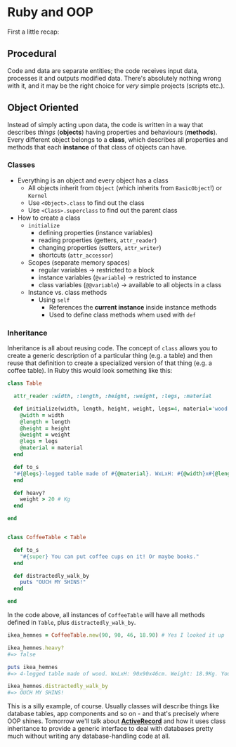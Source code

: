 # Ruby and OOP

First a little recap:

## Procedural
Code and data are separate entities; the code receives input data, processes it and outputs modified data. There's absolutely nothing wrong with it, and it may be the right choice for _very_ simple projects (scripts etc.).

## Object Oriented
Instead of simply acting upon data, the code is written in a way that describes _things_ (**objects**) having properties and behaviours (**methods**). Every different object belongs to a **class**, which describes all properties and methods that each **instance** of that class of objects can have.

### Classes

* Everything is an object and every object has a class
    - All objects inherit from `Object` (which inherits from `BasicObject`!) or `Kernel`
    - Use `<Object>.class` to find out the class
    - Use `<Class>.superclass` to find out the parent class
* How to create a class
    - `initialize`
        + defining properties (instance variables)
        + reading properties (getters, `attr_reader`)
        + changing properties (setters, `attr_writer`)
        + shortcuts (`attr_accessor`)
    - Scopes (separate memory spaces)
        + regular variables -> restricted to a block
        + instance variables (`@variable`) -> restricted to instance
        + class variables (`@@variable`) -> available to all objects in a class
    - Instance vs. class methods
        + Using `self`
            * References the **current instance** inside instance methods
            * Used to define class methods whem used with `def`

### Inheritance

Inheritance is all about reusing code. The concept of `class` allows you to create a generic description of a particular thing (e.g. a table) and then reuse that definition to create a specialized version of that thing (e.g. a coffee table). In Ruby this would look something like this:

```ruby
class Table

  attr_reader :width, :length, :height, :weight, :legs, :material

  def initialize(width, length, height, weight, legs=4, material='wood')
    @width = width
    @length = length
    @height = height
    @weight = weight
    @legs = legs
    @material = material
  end

  def to_s
  "#{@legs}-legged table made of #{@material}. WxLxH: #{@width}x#{@length}x#{@height}cm. Weight: #{@weight}Kg."
  end

  def heavy?
    weight > 20 # Kg
  end

end


class CoffeeTable < Table

  def to_s
    "#{super} You can put coffee cups on it! Or maybe books."
  end

  def distractedly_walk_by
    puts "OUCH MY SHINS!"
  end

end
```

In the code above, all instances of `CoffeeTable` will have all methods defined in `Table`, plus `distractedly_walk_by`.

```ruby
ikea_hemnes = CoffeeTable.new(90, 90, 46, 18.90) # Yes I looked it up

ikea_hemnes.heavy?
#=> false

puts ikea_hemnes
#=> 4-legged table made of wood. WxLxH: 90x90x46cm. Weight: 18.9Kg. You can put coffee cups on it! Or maybe books.

ikea_hemnes.distractedly_walk_by
#=> OUCH MY SHINS!
```

This is a silly example, of course. Usually classes will describe things like database tables, app components and so on - and that's precisely where OOP shines. Tomorrow we'll talk about [**ActiveRecord**](http://guides.rubyonrails.org/active_record_basics.html) and how it uses class inheritance to provide a generic interface to deal with databases pretty much without writing any database-handling code at all.
